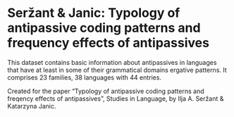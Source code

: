 Seržant & Janic: Typology of antipassive coding patterns and frequency effects of antipassives
==============================================================================================

This dataset contains basic information about antipassives in languages that
have at least in some of their grammatical domains ergative patterns. It
comprises 23 families, 38 languages with 44 entries.

Created for the paper “Typology of antipassive coding patterns and freqency
effects of antipassives”, Studies in Language, by Ilja A. Seržant & Katarzyna
Janic.
